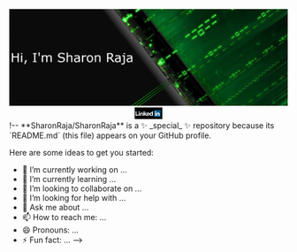 <img src="asserts/green-cover.jpg">
<center>
<a href="https://www.linkedin.com/in/sharon-raja-b07487147">
<img src="asserts/linkedin-logo.jpg" width="50px" alt="Linkedin account">
</a>
</center>
!--
**SharonRaja/SharonRaja** is a ✨ _special_ ✨ repository because its `README.md` (this file) appears on your GitHub profile.

Here are some ideas to get you started:

- 🔭 I’m currently working on ...
- 🌱 I’m currently learning ...
- 👯 I’m looking to collaborate on ...
- 🤔 I’m looking for help with ...
- 💬 Ask me about ...
- 📫 How to reach me: ...
- 😄 Pronouns: ...
- ⚡ Fun fact: ...
-->